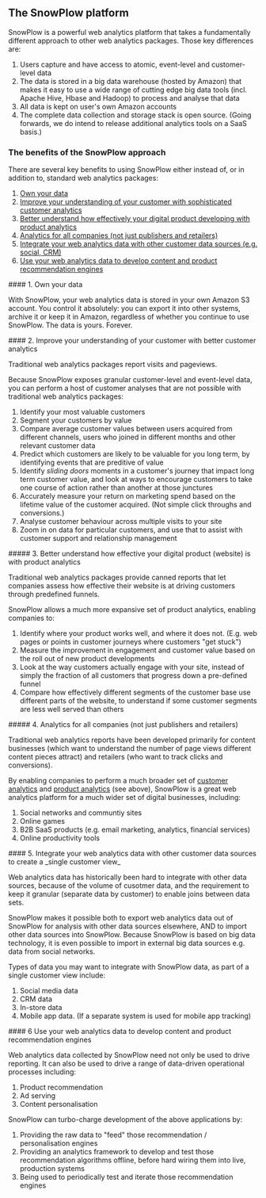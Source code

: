 ## The SnowPlow platform

SnowPlow is a powerful web analytics platform that takes a fundamentally different approach to other web analytics packages. Those key differences are:

1. Users capture and have access to atomic, event-level and customer-level data
2. The data is stored in a big data warehouse (hosted by Amazon) that makes it easy to use a wide range of cutting edge big data tools (incl. Apache Hive, Hbase and Hadoop) to process and analyse that data
3. All data is kept on user's own Amazon accounts
4. The complete data collection and storage stack is open source. (Going forwards, we do intend to release additional analytics tools on a SaaS basis.)

### The benefits of the SnowPlow approach

There are several key benefits to using SnowPlow either instead of, or in addition to, standard web analytics packages:

1. [Own your data](#own-your-data)
2. [Improve your understanding of your customer with sophisticated customer analytics](#customer-analytics)
3. [Better understand how effectively your digital product developing with product analytics](#product-analytics)
4. [Analytics for all companies (not just publishers and retailers)](#not-just-pubs-and-retailers)
5. [Integrate your web analytics data with other customer data sources (e.g. social, CRM)](#other-data-sources)
6. [Use your web analytics data to develop content and product recommendation engines](#recommendation)

<a name="own-your-data" />
#### 1. Own your data

With SnowPlow, your web analytics data is stored in your own Amazon S3 account. You control it absolutely: you can export it into other systems, archive it or keep it in Amazon, regardless of whether you continue to use SnowPlow. The data is yours. Forever.

<a name="customer-analytics" />
#### 2. Improve your understanding of your customer with better customer analytics

Traditional web analytics packages report visits and pageviews.

Because SnowPlow exposes granular customer-level and event-level data, you can perform a host of customer analyses that are not possible with traditional web analytics packages:

1. Identify your most valuable customers
2. Segment your customers by value
3. Compare average customer values between users acquired from different channels, users who joined in different months and other relevant customer data
6. Predict which customers are likely to be valuable for you long term, by identifying events that are preditive of value
8. Identify _sliding doors_ moments in a customer's journey that impact long term customer value, and look at ways to encourage customers to take one course of action rather than another at those junctures
7. Accurately measure your return on marketing spend based on the lifetime value of the customer acquired. (Not simple click throughs and conversions.)
8. Analyse customer behaviour across multiple visits to your site
9. Zoom in on data for particular customers, and use that to assist with customer support and relationship management

<a name="product-analytics" />
##### 3. Better understand how effective your digital product (website) is with product analytics

Traditional web analytics packages provide canned reports that let companies assess how effective their website is at driving customers through predefined funnels.

SnowPlow allows a much more expansive set of product analytics, enabling companies to:

1. Identify where your product works well, and where it does not. (E.g. web pages or points in customer journeys where customers "get stuck")
2. Measure the improvement in engagement and customer value based on the roll out of new product developments
3. Look at the way customers actually engage with your site, instead of simply the fraction of all customers that progress down a pre-defined funnel
4. Compare how effectively different segments of the customer base use different parts of the website, to understand if some customer segments are less well served than others

<a name="not-just-pubs-and-retailers" />
##### 4. Analytics for all companies (not just publishers and retailers)

Traditional web analytics reports have been developed primarily for content businesses (which want to understand the number of page views different content pieces attract) and retailers (who want to track clicks and conversions).

By enabling companies to perform a much broader set of [customer analytics](#customer-analytics) and [product analytics](#product-analytics) (see above), SnowPlow is a great web analytics platform for a much wider set of digital businesses, including:

1. Social networks and communtiy sites
2. Online games
3. B2B SaaS products (e.g. email marketing, analytics, financial services)
4. Online productivity tools

<a name="other-data-sources" />
#### 5. Integrate your web analytics data with other customer data sources to create a _single customer view_

Web analytics data has historically been hard to integrate with other data sources, because of the volume of cusotmer data, and the requirement to keep it granular (separate data by customer) to enable joins between data sets.

SnowPlow makes it possible both to export web analytics data out of SnowPlow for analysis with other data sources elsewhere, AND to import other data sources into SnowPlow. Because SnowPlow is based on big data technology, it is even possible to import in external big data sources e.g. data from social networks.

Types of data you may want to integrate with SnowPlow data, as part of a single customer view include:

1. Social media data
2. CRM data
3. In-store data
4. Mobile app data. (If a separate system is used for mobile app tracking)

<a name="recommendation" />
#### 6 Use your web analytics data to develop content and product recommendation engines

Web analytics data collected by SnowPlow need not only be used to drive reporting. It can also be used to drive a range of data-driven operational processes including:

1. Product recommendation
2. Ad serving
3. Content personalisation

SnowPlow can turbo-charge development of the above applications by:

1. Providing the raw data to "feed" those recommendation / personalisation engines
2. Providing an analytics framework to develop and test those recommendation algorithms offline, before hard wiring them into live, production systems
3. Being used to periodically test and iterate those recommendation engines